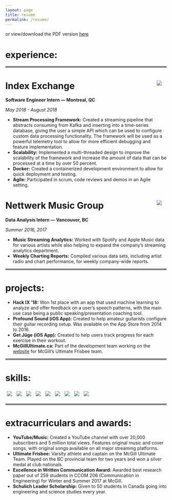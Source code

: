 ```yaml
---
layout: page
title: resume
permalink: /resume/
---
```


<style>
.experience-img {max-width: 100px; max-height: 100px; margin-right: 15px;}
.experience-img-container {float:right; text-align: center;}
.experience-title {position: relative; float: left;}
.h-line {border-bottom: thick solid gray;}
.img-wrap {display: inline; position: relative;}
.img__description {
    text-align: center;
    position: absolute;
    top: 0;
    bottom: 0;
    left: 0;
    right: 0;
    color: #080808;
    visibility: hidden;
    opacity: 0;
  
    /* transition effect. not necessary */
    transition: opacity .2s, visibility .2s;
}
.img-wrap:hover .img__description {visibility: visible; opacity: 1;}
.icon {max-width: 14%; margin: 5px;}
.icon:hover { opacity: 0.7;}
}}
</style>

<div class="h-line">
    <p>or view/download the PDF version <a href="{{site.baseurl}}/Albert_Kragl_Resume.pdf" target="_blank">here</a></p>
    <h1>experience:</h1>
</div>

<div class="experience-item">
    <div class="experience-img-container">
        <img src="{{site.baseurl}}/assets/images/ix-logo.png" class="experience-img">
    </div>
    <div class="sidebar-title">
        <h1>Index Exchange</h1>
        <p><b>Software Engineer Intern — Montreal, QC</b></p>
        <p><i>May 2018 - August 2018</i></p>
    </div>
</div>

* **Stream Processing Framework:** Created a streaming pipeline that abstracts consuming from Kafka and inserting into a time-series database, giving the user a simple API which can be used to configure custom data processing functionality. The framework will be used as a powerful telemetry tool to allow for more efficient debugging and feature implementation.
* **Scalability:** Implemented a multi-threaded design to improve the scalability of the framework and increase the amount of data that can be processed at a time by over 50 percent.
* **Docker:** Created a containerized development environment to allow for quick deployment and testing.
* **Agile:** Participated in scrum, code reviews and demos in an Agile setting.

<div class="experience-item">
    <div class="experience-img-container">
        <img src="{{site.baseurl}}/assets/images/nettwerk-logo.png" class="experience-img">
    </div>
    <div class="sidebar-title">
        <h1>Nettwerk Music Group</h1>
        <p><b>Data Analysis Intern — Vancouver, BC</b></p>
        <p><i>Summer 2016, 2017</i></p>
    </div>
</div>

* **Music Streaming Analytics:** Worked with Spotify and Apple Music data for various artists while also helping to expand the company’s streaming analytics department.
* **Weekly Charting Reports:** Compiled various data sets, including artist radio and chart performance, for weekly company-wide reports.

<!-- Projects section -->
<div class="h-line"></div>
<h1>projects:</h1>

* **Hack IX ’18:** Won 1st place with an app that used machine learning to analyze and offer feedback on a user’s speech patterns, with the main use case being a public speaking/presentation coaching tool.
* **Profound Sound (iOS App):** Created to help amateur guitarists configure their guitar recording setup. Was available on the App Store from 2014 to 2016.
* **Get J&uuml;ge (iOS App):** Created to help users track progress for each exercise in their workout.
* **McGillUltimate.ca:** Part of the development team working on the <a href="https://mcgillultimate.ca" target="_blank">website</a> for McGill’s Ultimate Frisbee team.  

<!-- Skills section -->
<div class="h-line"></div>
<h1>skills:</h1>
<div style="margin-bottom: 15px;">
    <div class="img-wrap">
        <img class="icon" src="{{site.baseurl}}/assets/images/java-logo.png">
        <p class="img__description">Java</p>
    </div>
    <div class="img-wrap">
        <img class="icon" src="{{site.baseurl}}/assets/images/golang-logo.png">
        <p class="img__description">Go</p>
    </div>
    <div class="img-wrap">
        <img class="icon" src="{{site.baseurl}}/assets/images/python-logo.png">
        <p class="img__description">Python</p>
    </div>
    <div class="img-wrap">
        <img class="icon" src="{{site.baseurl}}/assets/images/c-prog-logo.png">
        <p class="img__description">C</p>
    </div>
    <div class="img-wrap">
        <img class="icon" src="{{site.baseurl}}/assets/images/git-logo.png">
        <p class="img__description">Git</p>
    </div>
    <div class="img-wrap">
        <img class="icon" src="{{site.baseurl}}/assets/images/bash-logo.png">
        <p class="img__description">BASH</p>
    </div>
    <div class="img-wrap">
        <img class="icon" src="{{site.baseurl}}/assets/images/kafka-logo.png">
        <p class="img__description">Kafka</p>
    </div>
    <div class="img-wrap">
        <img class="icon" src="{{site.baseurl}}/assets/images/docker-logo.png">
        <p class="img__description">Docker</p>
    </div>   
    <div class="img-wrap">
        <img class="icon" src="{{site.baseurl}}/assets/images/influxdb-logo.png">
        <p class="img__description">InfluxDB</p>
    </div> 
</div> 
<!-- Extracurriculars section -->
<div class="h-line"> </div>
<h1>extracurriculars and awards:</h1>

* **YouTube/Music:** Created a YouTube channel with over 20,000 subscribers and 5 million total views. Features original music and cover songs, with original songs available on all major streaming platforms.
* **Ultimate Frisbee:** Varsity athlete and captain on the McGill Ultimate Team. Played on the BC provincial team for two years and won a silver medal at club nationals.
* **Excellence in Written Communication Award:** Awarded best research paper out of 259 students in CCOM 206 (Communication in Engineering) for Winter and Summer 2017 at McGill.
* **Schulich Leader Scholarship:** Given to 50 students in Canada going into engineering and science studies every year.